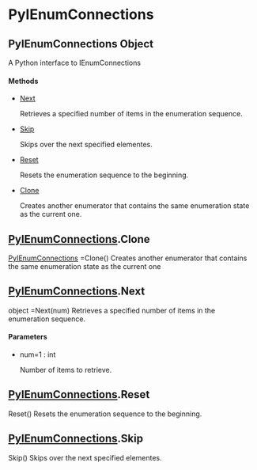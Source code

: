 # PyIEnumConnections

## PyIEnumConnections Object



A Python interface to IEnumConnections

#### Methods


  - [Next](PyIEnumConnections.md#pyienumconnectionsnext)

    Retrieves a specified number of items in the enumeration sequence\.&nbsp;

  - [Skip](PyIEnumConnections.md#pyienumconnectionsskip)

    Skips over the next specified elementes\.&nbsp;

  - [Reset](PyIEnumConnections.md#pyienumconnectionsreset)

    Resets the enumeration sequence to the beginning\.&nbsp;

  - [Clone](PyIEnumConnections.md#pyienumconnectionsclone)

    Creates another enumerator that contains the same enumeration state as the current one\.&nbsp;


## [PyIEnumConnections](#pyienumconnections)\.Clone

[PyIEnumConnections](#pyienumconnections) =Clone\(\)
Creates another enumerator that contains the same enumeration state as the current one

## [PyIEnumConnections](#pyienumconnections)\.Next



object =Next\(num\)
Retrieves a specified number of items in the enumeration sequence\.

#### Parameters


  - num=1 : int

    Number of items to retrieve\.

## [PyIEnumConnections](#pyienumconnections)\.Reset

Reset\(\)
Resets the enumeration sequence to the beginning\.

## [PyIEnumConnections](#pyienumconnections)\.Skip

Skip\(\)
Skips over the next specified elementes\.